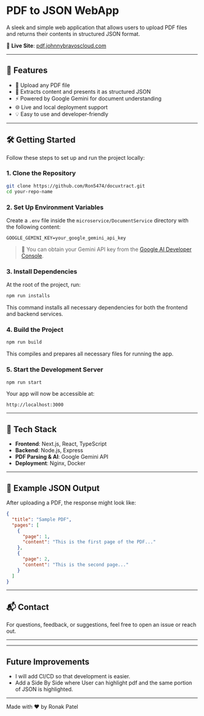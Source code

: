 # PDF to JSON WebApp

A sleek and simple web application that allows users to upload PDF files and returns their contents in structured JSON format.

🔗 **Live Site**: [pdf.johnnybravoscloud.com](https://pdf.johnnybravoscloud.com)

---

## 🚀 Features

- 📄 Upload any PDF file
- 🧠 Extracts content and presents it as structured JSON
- ⚡ Powered by Google Gemini for document understanding
- 🌐 Live and local deployment support
- 💡 Easy to use and developer-friendly

---

## 🛠️ Getting Started

Follow these steps to set up and run the project locally:

### 1. Clone the Repository

```bash
git clone https://github.com/Ron5474/docuxtract.git
cd your-repo-name
```

### 2. Set Up Environment Variables

Create a `.env` file inside the `microservice/DocumentService` directory with the following content:

```env
GOOGLE_GEMINI_KEY=your_google_gemini_api_key
```

> 🔑 You can obtain your Gemini API key from the [Google AI Developer Console](https://makersuite.google.com/app/apikey).

### 3. Install Dependencies

At the root of the project, run:

```bash
npm run installs
```

This command installs all necessary dependencies for both the frontend and backend services.

### 4. Build the Project

```bash
npm run build
```

This compiles and prepares all necessary files for running the app.

### 5. Start the Development Server

```bash
npm run start
```

Your app will now be accessible at:

```
http://localhost:3000
```

---

## 🧪 Tech Stack

- **Frontend**: Next.js, React, TypeScript
- **Backend**: Node.js, Express
- **PDF Parsing & AI**: Google Gemini API
- **Deployment**: Nginx, Docker

---

## 📄 Example JSON Output

After uploading a PDF, the response might look like:

```json
{
  "title": "Sample PDF",
  "pages": [
    {
      "page": 1,
      "content": "This is the first page of the PDF..."
    },
    {
      "page": 2,
      "content": "This is the second page..."
    }
  ]
}
```

---

## 📬 Contact

For questions, feedback, or suggestions, feel free to open an issue or reach out.

---

---
## Future Improvements
- I will add CI/CD so that development is easier.
- Add a Side By Side where User can highlight pdf and the same portion of JSON is highlighted.
---


Made with ❤️ by Ronak Patel
